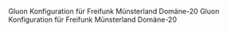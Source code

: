 Gluon Konfiguration für Freifunk Münsterland Domäne-20
Gluon Konfiguration für Freifunk Münsterland Domäne-20
